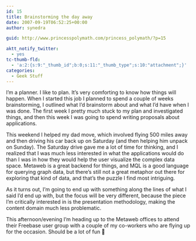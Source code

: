 ```yaml
---
id: 15
title: Brainstorming the day away
date: 2007-09-19T06:52:25+00:00
author: synedra

guid: http://www.princesspolymath.com/princess_polymath/?p=15

aktt_notify_twitter:
  - yes
tc-thumb-fld:
  - 'a:2:{s:9:"_thumb_id";b:0;s:11:"_thumb_type";s:10:"attachment";}'
categories:
  - Geek Stuff
---
```

I&#8217;m a planner. I like to plan. It&#8217;s very comforting to know how things will happen. When I started this job I planned to spend a couple of weeks brainstorming, I outlined what I&#8217;d brainstorm about and what I&#8217;d have when I was done. The first week I pretty much stuck to my plan and investigated things, and then this week I was going to spend writing proposals about applications.
  
This weekend I helped my dad move, which involved flying 500 miles away and then driving his car back up on Saturday (and then helping him unpack on Sunday). The Saturday drive gave me a lot of time for thinking, and I realized that I was much less interested in what the applications would do than I was in how they would help the user visualize the complex data space. Metaweb is a great backend for things, and MQL is a good language for querying graph data, but there&#8217;s still not a great metaphor out there for exploring that kind of data, and that&#8217;s the puzzle I find most intriguing.
  
As it turns out, I&#8217;m going to end up with something along the lines of what I said I&#8217;d end up with, but the focus will be very different, because the piece I&#8217;m critically interested in is the presentation methodology, making the content domain much less problematic.
  
This afternoon/evening I&#8217;m heading up to the Metaweb offices to attend their Freebase user group with a couple of my co-workers who are flying up for the occasion. Should be a lot of fun 🙂